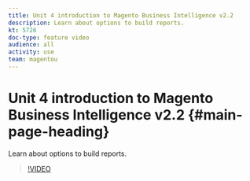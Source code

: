 ```yaml
---
title: Unit 4 introduction to Magento Business Intelligence v2.2
description: Learn about options to build reports.
kt: 5726
doc-type: feature video
audience: all
activity: use
team: magentou
---
```


# Unit 4 introduction to Magento Business Intelligence v2.2 {#main-page-heading}

Learn about options to build reports.

>[!VIDEO](https://video.tv.adobe.com/v/35981?quality=12&learn=on)